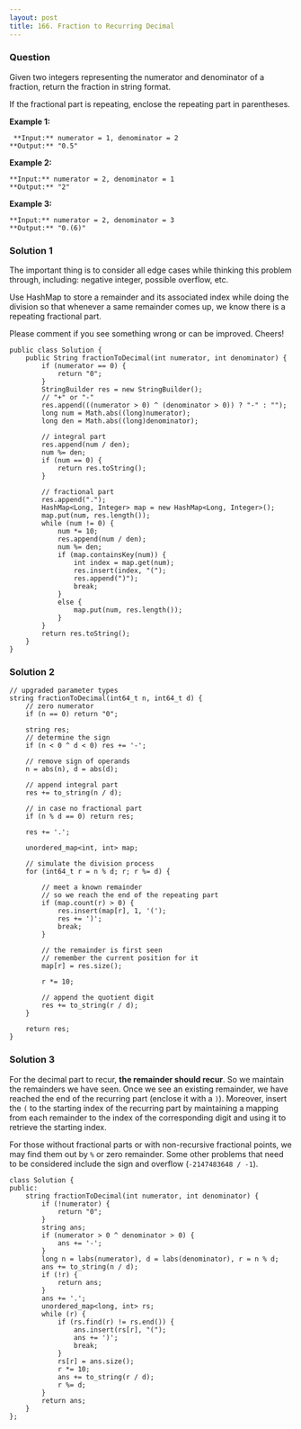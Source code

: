 ```yaml
---
layout: post
title: 166. Fraction to Recurring Decimal
---
```

### Question
Given two integers representing the numerator and denominator of a fraction,
return the fraction in string format.

If the fractional part is repeating, enclose the repeating part in
parentheses.

 **Example 1:**

    
    
     **Input:** numerator = 1, denominator = 2
    **Output:** "0.5"
    

**Example 2:**

    
    
    **Input:** numerator = 2, denominator = 1
    **Output:** "2"

**Example 3:**

    
    
    **Input:** numerator = 2, denominator = 3
    **Output:** "0.(6)"
    

### Solution 1
The important thing is to consider all edge cases while thinking this problem
through, including: negative integer, possible overflow, etc.

Use HashMap to store a remainder and its associated index while doing the
division so that whenever a same remainder comes up, we know there is a
repeating fractional part.

Please comment if you see something wrong or can be improved. Cheers!

    
    
    public class Solution {
        public String fractionToDecimal(int numerator, int denominator) {
            if (numerator == 0) {
                return "0";
            }
            StringBuilder res = new StringBuilder();
            // "+" or "-"
            res.append(((numerator > 0) ^ (denominator > 0)) ? "-" : "");
            long num = Math.abs((long)numerator);
            long den = Math.abs((long)denominator);
            
            // integral part
            res.append(num / den);
            num %= den;
            if (num == 0) {
                return res.toString();
            }
            
            // fractional part
            res.append(".");
            HashMap<Long, Integer> map = new HashMap<Long, Integer>();
            map.put(num, res.length());
            while (num != 0) {
                num *= 10;
                res.append(num / den);
                num %= den;
                if (map.containsKey(num)) {
                    int index = map.get(num);
                    res.insert(index, "(");
                    res.append(")");
                    break;
                }
                else {
                    map.put(num, res.length());
                }
            }
            return res.toString();
        }
    }


### Solution 2
    
    
    // upgraded parameter types
    string fractionToDecimal(int64_t n, int64_t d) {
        // zero numerator
        if (n == 0) return "0";
    
        string res;
        // determine the sign
        if (n < 0 ^ d < 0) res += '-';
    
        // remove sign of operands
        n = abs(n), d = abs(d);
    
        // append integral part
        res += to_string(n / d);
    
        // in case no fractional part
        if (n % d == 0) return res;
    
        res += '.';
    
        unordered_map<int, int> map;
    
        // simulate the division process
        for (int64_t r = n % d; r; r %= d) {
    
            // meet a known remainder
            // so we reach the end of the repeating part
            if (map.count(r) > 0) {
                res.insert(map[r], 1, '(');
                res += ')';
                break;
            }
    
            // the remainder is first seen
            // remember the current position for it
            map[r] = res.size();
    
            r *= 10;
    
            // append the quotient digit
            res += to_string(r / d);
        }
    
        return res;
    }


### Solution 3
For the decimal part to recur, **the remainder should recur**. So we maintain
the remainders we have seen. Once we see an existing remainder, we have
reached the end of the recurring part (enclose it with a `)`). Moreover,
insert the `(` to the starting index of the recurring part by maintaining a
mapping from each remainder to the index of the corresponding digit and using
it to retrieve the starting index.

For those without fractional parts or with non-recursive fractional points, we
may find them out by `%` or zero remainder. Some other problems that need to
be considered include the sign and overflow (`-2147483648 / -1`).

    
    
    class Solution {
    public:
        string fractionToDecimal(int numerator, int denominator) {
            if (!numerator) {
                return "0";
            }
            string ans;
            if (numerator > 0 ^ denominator > 0) {
                ans += '-';
            }
            long n = labs(numerator), d = labs(denominator), r = n % d;
            ans += to_string(n / d);
            if (!r) {
                return ans;
            }
            ans += '.';
            unordered_map<long, int> rs;
            while (r) {
                if (rs.find(r) != rs.end()) {
                    ans.insert(rs[r], "(");
                    ans += ')';
                    break;
                }
                rs[r] = ans.size();
                r *= 10;
                ans += to_string(r / d);
                r %= d;
            }
            return ans;
        }
    };
    



